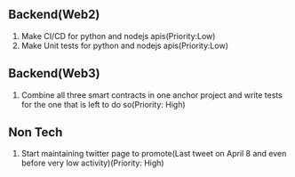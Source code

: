 Backend(Web2)
---------------------------------------------
1) Make CI/CD for python and nodejs apis(Priority:Low)
2) Make Unit tests for python and nodejs apis(Priority:Low)
   
Backend(Web3)
---------------------------------------------
1) Combine all three smart contracts in one anchor project and write tests for the one that is left to do so(Priority: High)

Non Tech
---------------------------------------------
1) Start maintaining twitter page to promote(Last tweet on April 8 and even before very low activity)(Priority: High)

